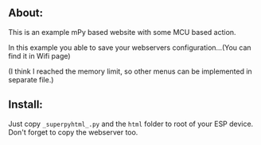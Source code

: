 About:
------
This is an example mPy based website with some MCU based action. 

In this example you able to save your webservers configuration...(You can find it in Wifi page)

(I think I reached the memory limit, so other menus can be implemented in separate file.)

Install:
--------
Just copy `_superpyhtml_.py` and the `html` folder to root of your ESP device. Don't forget to copy the webserver too.
